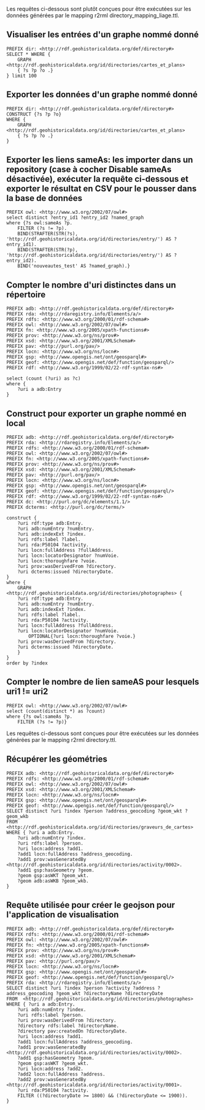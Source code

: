 Les requêtes ci-dessous sont plutôt conçues pour être exécutées sur les données générées par le mapping r2rml directory_mapping_liage.ttl.

## Visualiser les entrées d'un graphe nommé donné

```sparql
PREFIX dir: <http://rdf.geohistoricaldata.org/def/directory#>
SELECT * WHERE { 
    GRAPH <http://rdf.geohistoricaldata.org/id/directories/cartes_et_plans>
    { ?s ?p ?o .}
} limit 100 
```

## Exporter les données d'un graphe nommé donné
```sparql
PREFIX dir: <http://rdf.geohistoricaldata.org/def/directory#>
CONSTRUCT {?s ?p ?o} 
WHERE { 
    GRAPH <http://rdf.geohistoricaldata.org/id/directories/cartes_et_plans>
    { ?s ?p ?o .}
} 
```

## Exporter les liens sameAs: les importer dans un repository (case à cocher Disable sameAs désactivée), exécuter la requête ci-dessous et exporter le résultat en CSV pour le pousser dans la base de données

```sparql
PREFIX owl: <http://www.w3.org/2002/07/owl#> 
select distinct ?entry_id1 ?entry_id2 ?named_graph
where {?s owl:sameAs ?p.
	FILTER (?s != ?p).
    BIND(STRAFTER(STR(?s), 'http://rdf.geohistoricaldata.org/id/directories/entry/') AS ?entry_id1).
    BIND(STRAFTER(STR(?p), 'http://rdf.geohistoricaldata.org/id/directories/entry/') AS ?entry_id2).
    BIND('nouveautes_test' AS ?named_graph).}
```


## Compter le nombre d'uri distinctes dans un répertoire
```sparql
PREFIX adb: <http://rdf.geohistoricaldata.org/def/directory#>
PREFIX rda: <http://rdaregistry.info/Elements/a/>
PREFIX rdfs: <http://www.w3.org/2000/01/rdf-schema#> 
PREFIX owl: <http://www.w3.org/2002/07/owl#> 
PREFIX fn: <http://www.w3.org/2005/xpath-functions#> 
PREFIX prov: <http://www.w3.org/ns/prov#> 
PREFIX xsd: <http://www.w3.org/2001/XMLSchema#> 
PREFIX pav: <http://purl.org/pav/> 
PREFIX locn: <http://www.w3.org/ns/locn#> 
PREFIX gsp: <http://www.opengis.net/ont/geosparql#> 
PREFIX geof: <http://www.opengis.net/def/function/geosparql/>
PREFIX rdf: <http://www.w3.org/1999/02/22-rdf-syntax-ns#>

select (count (?uri) as ?c)
where {
    ?uri a adb:Entry
}
```

## Construct pour exporter un graphe nommé en local
```sparql
PREFIX adb: <http://rdf.geohistoricaldata.org/def/directory#>
PREFIX rda: <http://rdaregistry.info/Elements/a/>
PREFIX rdfs: <http://www.w3.org/2000/01/rdf-schema#> 
PREFIX owl: <http://www.w3.org/2002/07/owl#> 
PREFIX fn: <http://www.w3.org/2005/xpath-functions#> 
PREFIX prov: <http://www.w3.org/ns/prov#> 
PREFIX xsd: <http://www.w3.org/2001/XMLSchema#> 
PREFIX pav: <http://purl.org/pav/> 
PREFIX locn: <http://www.w3.org/ns/locn#> 
PREFIX gsp: <http://www.opengis.net/ont/geosparql#> 
PREFIX geof: <http://www.opengis.net/def/function/geosparql/>
PREFIX rdf: <http://www.w3.org/1999/02/22-rdf-syntax-ns#>
PREFIX dc: <http://purl.org/dc/elements/1.1/>
PREFIX dcterms: <http://purl.org/dc/terms/>

construct {
    ?uri rdf:type adb:Entry.
    ?uri adb:numEntry ?numEntry.
    ?uri adb:indexExt ?index.
    ?uri rdfs:label ?label.
    ?uri rda:P50104 ?activity.
    ?uri locn:fullAddress ?fullAddress.
    ?uri locn:locatorDesignator ?numVoie.
    ?uri locn:thoroughfare ?voie.
    ?uri prov:wasDerivedFrom ?directory.
    ?uri dcterms:issued ?directoryDate.
} 
where { 
    GRAPH <http://rdf.geohistoricaldata.org/id/directories/photographes> {
    ?uri rdf:type adb:Entry.
    ?uri adb:numEntry ?numEntry.
    ?uri adb:indexExt ?index.
    ?uri rdfs:label ?label.
    ?uri rda:P50104 ?activity.
    ?uri locn:fullAddress ?fullAddress.
    ?uri locn:locatorDesignator ?numVoie.
        OPTIONAL{?uri locn:thoroughfare ?voie.}
    ?uri prov:wasDerivedFrom ?directory.
    ?uri dcterms:issued ?directoryDate.
    }
} 
order by ?index
```

## Compter le nombre de lien sameAS pour lesquels uri1 != uri2

```sparql
PREFIX owl: <http://www.w3.org/2002/07/owl#> 
select (count(distinct *) as ?count)
where {?s owl:sameAs ?p.
	FILTER (?s != ?p)}
```

Les requêtes ci-dessous sont conçues pour être exécutées sur les données générées par le mapping r2rml directory.ttl.

## Récupérer les géométries
```sparql
PREFIX adb: <http://rdf.geohistoricaldata.org/def/directory#>
PREFIX rdfs: <http://www.w3.org/2000/01/rdf-schema#>
PREFIX owl: <http://www.w3.org/2002/07/owl#>
PREFIX xsd: <http://www.w3.org/2001/XMLSchema#>
PREFIX locn: <http://www.w3.org/ns/locn#>
PREFIX gsp: <http://www.opengis.net/ont/geosparql#>
PREFIX geof: <http://www.opengis.net/def/function/geosparql/>
SELECT distinct ?uri ?index ?person ?address_geocoding ?geom_wkt ?geom_wkb
FROM <http://rdf.geohistoricaldata.org/id/directories/graveurs_de_cartes>
WHERE { ?uri a adb:Entry.
    ?uri adb:numEntry ?index.
    ?uri rdfs:label ?person.
    ?uri locn:address ?add1.
    ?add1 locn:fullAddress ?address_geocoding.
    ?add1 prov:wasGeneratedBy <http://rdf.geohistoricaldata.org/id/directories/activity/0002>.
    ?add1 gsp:hasGeometry ?geom.
    ?geom gsp:asWKT ?geom_wkt.
    ?geom adb:asWKB ?geom_wkb.
}
```

## Requête utilisée pour créer le geojson pour l'application de visualisation
```sparql
PREFIX adb: <http://rdf.geohistoricaldata.org/def/directory#> 
PREFIX rdfs: <http://www.w3.org/2000/01/rdf-schema#> 
PREFIX owl: <http://www.w3.org/2002/07/owl#> 
PREFIX fn: <http://www.w3.org/2005/xpath-functions#> 
PREFIX prov: <http://www.w3.org/ns/prov#> 
PREFIX xsd: <http://www.w3.org/2001/XMLSchema#> 
PREFIX pav: <http://purl.org/pav/> 
PREFIX locn: <http://www.w3.org/ns/locn#> 
PREFIX gsp: <http://www.opengis.net/ont/geosparql#> 
PREFIX geof: <http://www.opengis.net/def/function/geosparql/>
PREFIX rda: <http://rdaregistry.info/Elements/a/>
SELECT distinct ?uri ?index ?person ?activity ?address ?address_geocoding ?geom_wkt ?directoryName ?directoryDate 
FROM  <http://rdf.geohistoricaldata.org/id/directories/photographes> 
WHERE { ?uri a adb:Entry.
    ?uri adb:numEntry ?index.
    ?uri rdfs:label ?person.
    ?uri prov:wasDerivedFrom ?directory.
    ?directory rdfs:label ?directoryName.
    ?directory pav:createdOn ?directoryDate.
    ?uri locn:address ?add1. 
    ?add1 locn:fullAddress ?address_geocoding. 
    ?add1 prov:wasGeneratedBy <http://rdf.geohistoricaldata.org/id/directories/activity/0002>. 
    ?add1 gsp:hasGeometry ?geom. 
    ?geom gsp:asWKT ?geom_wkt.
    ?uri locn:address ?add2. 
    ?add2 locn:fullAddress ?address. 
    ?add2 prov:wasGeneratedBy <http://rdf.geohistoricaldata.org/id/directories/activity/0001>. 
    ?uri rda:P50104 ?activity.
    FILTER ((?directoryDate >= 1800) && (?directoryDate <= 1900)). 
} 
```
